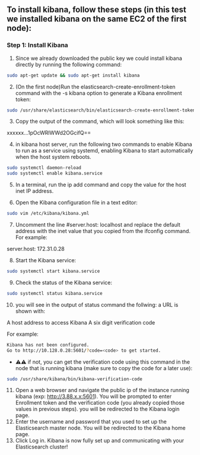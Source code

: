 ## To install kibana, follow these steps (in this test we installed kibana on the same EC2 of the first node):
### Step 1: Install Kibana
1. Since we already downloaded the public key we could install kibana directly by running the following command:
```bash
sudo apt-get update && sudo apt-get install kibana
```
2. (On the first node)Run the elasticsearch-create-enrollment-token command with the -s kibana option to generate a Kibana enrollment token:
```bash
sudo /usr/share/elasticsearch/bin/elasticsearch-create-enrollment-token -s kibana
```
3. Copy the output of the command, which will look something like this:

xxxxxx...1pOcWRlWWd2OGcifQ==

4. in kibana host server, run the following two commands to enable Kibana to run as a service using systemd, enabling Kibana to start automatically when the host system reboots.
```bash
sudo systemctl daemon-reload
sudo systemctl enable kibana.service
```
5. In a terminal, run the ip add command and copy the value for the host inet IP address.

6. Open the Kibana configuration file in a text editor:
```bash
sudo vim /etc/kibana/kibana.yml
```
7. Uncomment the line #server.host: localhost and replace the default address with the inet value that you copied from the ifconfig command. For example:

server.host: 172.31.0.28

8. Start the Kibana service:
```bash
sudo systemctl start kibana.service
```
9. Check the status of the Kibana service:
```bash
sudo systemctl status kibana.service
```
10. you will see in the output of status command the follwing:
a URL is shown with:

A host address to access Kibana
A six digit verification code

For example:

```bash
Kibana has not been configured.
Go to http://10.128.0.28:5601/?code=<code> to get started.
```
* ⚠️⚠️ if not, you can get the verification code using this command in the node that is running kibana (make sure to copy the code for a later use):
```bash
sudo /usr/share/kibana/bin/kibana-verification-code
```
11. Open a web browser and navigate the public ip of the instance running kibana (exp: http://3.88.x.x:5601). You will be prompted to enter Enrollment token and the verification code (you already copied those values in previous steps). you will be redirected to the Kibana login page.
12. Enter the username and password that you used to set up the Elasticsearch master node. You will be redirected to the Kibana home page.
13. Click Log in. Kibana is now fully set up and communicating with your Elasticsearch cluster!
